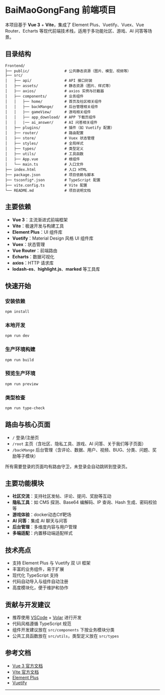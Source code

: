 # BaiMaoGongFang 前端项目

本项目基于 **Vue 3** + **Vite**，集成了 Element Plus、Vuetify、Vuex、Vue Router、Echarts 等现代前端技术栈，适用于多功能社区、游戏、AI 问答等场景。

## 目录结构

```
Frontend/
├── public/                # 公共静态资源（图片、模型、视频等）
├── src/
│   ├── api/               # API 接口封装
│   ├── assets/            # 静态资源（图片、样式等）
│   ├── axios/             # axios 实例与拦截器
│   ├── components/        # 业务组件
│   │   ├── home/          # 首页及社区相关组件
│   │   ├── backMange/     # 后台管理相关组件
│   │   ├── gameView/      # 游戏相关组件
│   │   ├── app_download/  # APP 下载页组件
│   │   |── ai_answer/     # AI 问答相关组件
│   ├── plugins/           # 插件（如 Vuetify 配置）
│   ├── router/            # 路由配置
│   ├── store/             # Vuex 状态管理
│   ├── styles/            # 全局样式
│   ├── types/             # 类型定义
│   ├── utils/             # 工具函数
│   ├── App.vue            # 根组件
│   └── main.ts            # 入口文件
├── index.html             # 入口 HTML
├── package.json           # 项目依赖与脚本
├── tsconfig*.json         # TypeScript 配置
├── vite.config.ts         # Vite 配置
└── README.md              # 项目说明文档
```

## 主要依赖

- **Vue 3**：主流渐进式前端框架
- **Vite**：极速开发与构建工具
- **Element Plus**：UI 组件库
- **Vuetify**：Material Design 风格 UI 组件库
- **Vuex**：状态管理
- **Vue Router**：前端路由
- **Echarts**：数据可视化
- **axios**：HTTP 请求库
- **lodash-es**、**highlight.js**、**marked** 等工具库

## 快速开始

### 安装依赖

```bash
npm install
```

### 本地开发

```bash
npm run dev
```

### 生产环境构建

```bash
npm run build
```

### 预览生产环境

```bash
npm run preview
```

### 类型检查

```bash
npm run type-check
```

## 路由与核心页面

- `/` 登录/注册页
- `/root` 主页（含社区、隐私工具、游戏、AI 问答、关于我们等子页面）
- `/backMange` 后台管理（含评论、数据、用户、视频、BUG、分类、问题、奖励等子模块）

所有需要登录的页面均有路由守卫，未登录会自动跳转到登录页。

## 主要功能模块

- **社区交流**：支持社区发帖、评论、提问、奖励等互动
- **隐私工具**：如 CMS 探测、Base64 编解码、IP 查询、Hash 生成、密码校验等
- **游戏体验**：docker动态Ctf靶场
- **AI 问答**：集成 AI 聊天与问答
- **后台管理**：多维度内容与用户管理
- **多端适配**：内置移动端适配样式

## 技术亮点

- 支持 Element Plus 与 Vuetify 双 UI 框架
- 丰富的业务组件，易于扩展
- 现代化 TypeScript 支持
- 代码自动导入与组件自动注册
- 高度模块化，便于维护和协作

## 贡献与开发建议

- 推荐使用 [VSCode](https://code.visualstudio.com/) + [Volar](https://marketplace.visualstudio.com/items?itemName=Vue.volar) 进行开发
- 代码风格遵循 TypeScript 规范
- 组件开发建议放在 `src/components` 下按业务模块分类
- 公共工具函数放在 `src/utils`，类型定义放在 `src/types`

## 参考文档

- [Vue 3 官方文档](https://v3.vuejs.org/)
- [Vite 官方文档](https://vitejs.dev/)
- [Element Plus](https://element-plus.org/)
- [Vuetify](https://vuetifyjs.com/)

---